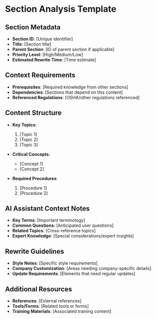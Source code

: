 # Section Analysis Template

## Section Metadata
- **Section ID**: [Unique identifier]
- **Title**: [Section title]
- **Parent Section**: [ID of parent section if applicable]
- **Priority Level**: [High/Medium/Low]
- **Estimated Rewrite Time**: [Time estimate]

## Context Requirements
- **Prerequisites**: [Required knowledge from other sections]
- **Dependencies**: [Sections that depend on this content]
- **Referenced Regulations**: [OSHA/other regulations referenced]

## Content Structure
- **Key Topics**:
  1. [Topic 1]
  2. [Topic 2]
  3. [Topic 3]

- **Critical Concepts**:
  - [Concept 1]
  - [Concept 2]

- **Required Procedures**:
  1. [Procedure 1]
  2. [Procedure 2]

## AI Assistant Context Notes
- **Key Terms**: [Important terminology]
- **Common Questions**: [Anticipated user questions]
- **Related Topics**: [Cross-reference topics]
- **Expert Knowledge**: [Special considerations/expert insights]

## Rewrite Guidelines
- **Style Notes**: [Specific style requirements]
- **Company Customization**: [Areas needing company-specific details]
- **Update Requirements**: [Elements that need regular updates]

## Additional Resources
- **References**: [External references]
- **Tools/Forms**: [Related tools or forms]
- **Training Materials**: [Associated training content]